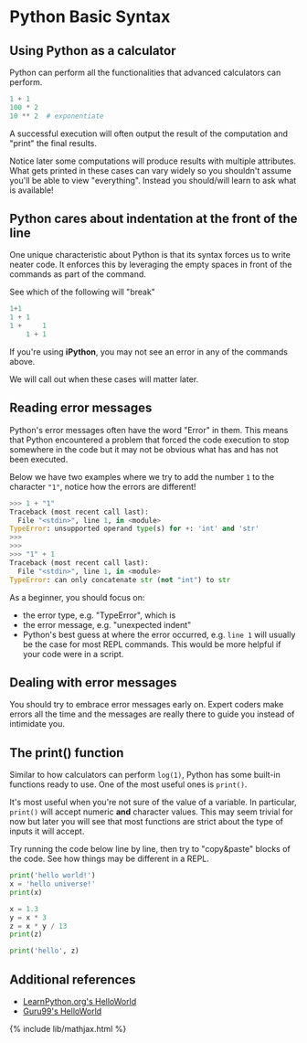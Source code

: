 # Python Basic Syntax

## Using Python as a calculator
Python can perform all the functionalities that advanced calculators
can perform.

```python
1 + 1
100 * 2
10 ** 2  # exponentiate
```

A successful execution will often output the result of the computation
and "print" the final results.

Notice later some computations will
produce results with multiple attributes. What gets printed in these cases
can vary widely so you shouldn't assume you'll be able to view "everything".
Instead you should/will learn to ask what is available!


## Python cares about indentation at the front of the line
One unique characteristic about Python is that its syntax forces us to
write neater code. It enforces this by leveraging the empty spaces
in front of the commands as part of the command.

See which of the following will "break"
```python
1+1
1 + 1
1 +     1
    1 + 1
```

If you're using **iPython**, you may not see an error in any of the commands
above.

We will call out when these cases will matter later.

## Reading error messages
Python's error messages often have the word "Error" in them.
This means that Python encountered a problem that forced the code execution
to stop somewhere in the code but it may not be obvious what has and has
not been executed.

Below we have two examples where we try to add the number `1` to the
character `"1"`, notice how the errors are different!

```python
>>> 1 + "1"
Traceback (most recent call last):
  File "<stdin>", line 1, in <module>
TypeError: unsupported operand type(s) for +: 'int' and 'str'
>>> 
>>> 
>>> "1" + 1
Traceback (most recent call last):
  File "<stdin>", line 1, in <module>
TypeError: can only concatenate str (not "int") to str
```

As a beginner, you should focus on:
- the error type, e.g. "TypeError", which is 
- the error message, e.g. "unexpected indent"
- Python's best guess at where the error occurred, e.g. `line 1` will
  usually be the case for most REPL commands. This would be more helpful
  if your code were in a script.

## Dealing with error messages
You should try to embrace error messages early on. Expert
coders make errors all the time and the messages are really there
to guide you instead of intimidate you.

## The print() function
Similar to how calculators can perform `log(1)`, Python has some built-in
functions ready to use. One of the most useful ones is `print()`.

It's most useful when you're not sure of the value of a variable.
In particular, `print()` will accept numeric **and** character values.
This may seem trivial for now but later you will see that most
functions are strict about the type of inputs it will accept. 

Try running the code below line by line, then try to "copy&paste" blocks
of the code. See how things may be different in a REPL.

```python
print('hello world!')
x = 'hello universe!'
print(x)

x = 1.3
y = x * 3
z = x * y / 13
print(z)

print('hello', z)
```

## Additional references
- [LearnPython.org's HelloWorld](https://www.learnpython.org/en/Hello%2C_World%21)
- [Guru99's HelloWorld](https://www.guru99.com/creating-your-first-python-program.html)


{% include lib/mathjax.html %}
